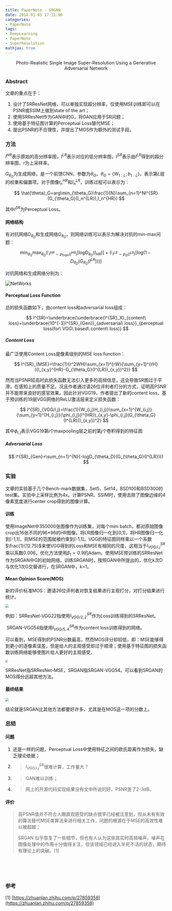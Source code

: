 ```yaml
---
title: PaperNote - SRGAN
date: 2018-01-05 17:11:00
categories:
- PaperNote
tags:
- DeepLearning
- PaperNote
- SuperResolution
mathjax: true
---
```




<center>Photo-Realistic Single Image Super-Resolution Using a Generative Adversarial Network</center>



<!-- more -->



### Abstract

文章的重点在于：

1. 设计了SRResNet网络，可以单独实现超分辨率，仅使用MSE训练即可以在PSNR或SSIM上做到state of the art；
2. 使用SRResNet作为GAN中的G，将GAN应用于SR问题；
3. 使用基于特征图计算的Perceptual Loss替代MSE；
4. 提出PSNR的不合理性，并提出了MOS作为额外的测试手段。

### 方法

$I^{HR}$表示原始的高分辨率图，$I^{LR}$表示对应的低分辨率图，$I^{SR}$表示由$I^{LR}$得到的超分辨率图，r为上采样率。

$G_{\theta_{G}}$为生成网络，是一个前馈CNN，参数为$\theta_{G}$，$\theta_G=\{W_{1:L};b_{1:L}\}$，表示第$L$层的权重和偏置项。对于图像$I_n^{HR}$和$I_n^{LR}$，训练过程可以表示为：

$$
\hat{\theta}_G=arg\min_{\theta_G}\frac{1}{N}\sum_{n=1}^Nl^{SR}(G_{\theta_G}(I_n^{LR}),I_n^{HR})
$$

其中$l^{SR}$为Perceptual Loss。

#### 网络结构

有对抗网络$D_{\theta_D}$和生成网络$G_{\theta_{G}}$，则网络训练可以表示为解决对抗的min-max问题：

$$
\min_{\theta_G}\max_{\theta_D}\mathbb{E}_{I^{HR}\sim{p_{train}(I^{HR})}}[logD_{\theta_D}(I_{HR})]+\mathbb{E}_{I^{LR}\sim{p_G(I^{LR})}}[log(1-D_{\theta_D}(G_{\theta_G}(I^{LR})))]
$$

对抗网络和生成网络分别为：

![NetWorks](https://github.com/mengyangniu/images/blob/master/SRGAN-Figure4.png?raw=true)

#### Perceptual Loss Function

总的损失函数如下，由content loss和adversarial loss组成：

$$
l^{SR}=\underbrace{\underbrace{l^{SR}_X}_{content\ loss}+\underbrace{10^{-3}l^{SR}_{Gen}}_{adversarial\ loss}}_{perceptual loss(for\ VGG\ based\ content\ loss)}
$$

##### Content Loss

最广泛使用Content Loss是像素级别的MSE loss function：

$$
l^{SR}_{MSE}=\frac{1}{r^2WH}\sum_{x=1}^{rW}{\sum_{y=1}^{rH}({I_{x,y}^{HR}-G_{\theta_G}(I^{LR})_{x,y})^2}}
$$

然而当PSNR较高时此损失函数无法引入更多的高频信息，这会导致SR图过于平滑，在感知上的质量不足。况且作者通过请26位评判者打分的方式，证明高PSNR并不能带来良好的感官效果。因此针对VGG19，作者提出了新的content loss，基于预训练的19层VGG网络的ReLU激活层来定义损失函数：

$$
l^{SR}_{VGG/i,j}=\frac{1}{W_{i,j}H_{i,j}}\sum_{x=1}^{W_{i,j}}{\sum_{y=1}^{H_{i,j}}(\phi_{i,j}(I^{HR})_{x,y}-\phi_{i,j}(G_{\theta_G}(I^{LR}))_{x,y})^2}
$$

其中$\phi_{i,j}$表示VGG19第$i$个maxpooling层之前的第$j$个卷积得到的特征图

##### Adversarial Loss

$$
l^{SR}_{Gen}=\sum_{n=1}^{N}{-logD_{\theta_D}(G_{\theta_G}(I^{LR}))}
$$

### 实验

文章的实验基于几个Bench-mark数据集，Set5，Set14，BSD100和BSD300的test集。实验中上采样比例为4x。计算PSNR、SSIM时，使用去除了图像边缘的4像素宽度进行center crop得到的图像计算。

#### 训练

使用ImageNet中350000张图像作为训练集，对每个mini batch，都对原始图像crop出16张不同的96\*96的HR图像。将LR图像归一化到[0,1]，将HR图像归一化到[-1,1]，则MSE的范围就被约束到[-1,1]。VGG的特征图同样乘以一个系数$\frac{1}{12.75}$来使VGG得到的Loss和MSE有相同的尺度，这相当于$l^{SR}_{VGG/i.j}$乘以系数0.006。优化方法使用$\beta_1=0.9$的Adam。使用MSE预训练的SRResNet作为SRGAN中G的初始网络。训练SRGAN时，按照GAN中所提出的，优化k次D与优化1次G交替进行，在SRGAN中，k=1。

#### Mean Opinion Score(MOS)

新的评价标准MOS：邀请26位评判者对恢复结果进行主观打分，对打分结果进行统计。

<img src="https://raw.githubusercontent.com/mengyangniu/images/master/SRGAN-Table1.png?raw=true" style="zoom:60%"/>

例如：SRResNet-VGG22指使用$l^{SR}_{VGG/2,2}$作为Loss训练得到的SRResNet。

​            SRGAN-VGG54指使用$l^{SR}_{VGG/5,4}$作为content loss训练得到的网络。

可以看到，MSE得到的PSNR分数最高，然而MOS评分却较低，即：MSE能够得到更小的逐像素误差，但是给人的主观感受却过于顺滑；使用基于特征图的损失函数训练网络能够使图片给人更好的主观感受。

<img src="https://github.com/mengyangniu/images/blob/master/SRGAN-Figure5.png?raw=true" style="zoom:50%"/>

SRResNet指SRResNet-MSE，SRGAN指SRGAN-VGG54。可以看到SRGAN的MOS得分远超其他方法。

#### 最终结果

<img src="https://raw.githubusercontent.com/mengyangniu/images/master/SRGAN-Table2.png?raw=true" style="zoom:60%"/>

结论就是SRGAN比其他方法都要好许多，尤其是在MOS这一项的分数上。

### 总结

#### 问题

1. 还是一样的问题，Perceptual Loss中使用特征之间的欧氏距离作为损失，缺乏理论依据；

2. > $l^{SR}_{VGG/i.j}$很难计算，工作量大？

3. > GAN难以训练；

4. > 网上的开源代码实现结果没有文中所说的好，PSNR差了2-3dB。

#### 评价

> 高PSNR值并不符合人眼直观感受的缺点很早已经被注意到，但从未有有效的算法替代MSE类算法来进行相关工作，问题的根源在于MSE的高效性难以被超越；
>
> SRGAN 似乎恢复了一些细节，但也有人认为这些其实时高频噪声，噪声在图像处理中的作用十分值得关注，但该领域已经进入半死不活的状态，期待有理论上的突破。[1]

<br />

<br />

<br />

### 参考

\[1\] [https://zhuanlan.zhihu.com/p/27859358](https://zhuanlan.zhihu.com/p/27859358)

